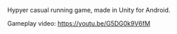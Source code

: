 Hypyer casual running game, made in Unity for Android.

Gameplay video: https://youtu.be/G5DG0k9V6fM
